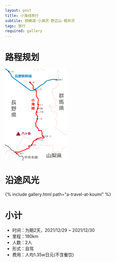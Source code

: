 ```yaml
---
layout: post
title: 小海线旅行
subtile: 相模湖·小淵沢·野辺山·軽井沢
tags: 旅行
required: gallery
---
```

# 路程规划

<div class="img-frame"><img src="/assets/src/a-travel-at-koumi/小海线.png" height=300></div>

# 沿途风光

{% include gallery.html path="a-travel-at-koumi" %}

# 小计

- 时间：为期2天，2021/12/29 ~ 2021/12/30
- 里程：180km
- 人数：2人
- 形式：自驾
- 费用：人均1.35w日元(不含餐饮)
